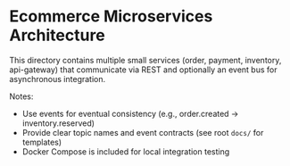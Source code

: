 # Ecommerce Microservices Architecture

This directory contains multiple small services (order, payment, inventory, api-gateway) that communicate via REST and optionally an event bus for asynchronous integration.

Notes:
- Use events for eventual consistency (e.g., order.created -> inventory.reserved)
- Provide clear topic names and event contracts (see root `docs/` for templates)
- Docker Compose is included for local integration testing
